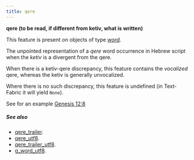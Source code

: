```yaml
---
title: qere
---
```


**qere (to be read, if different from ketiv, what is written)**

This feature is present on objects of type [*word*](otype).

The unpointed representation of a *qere* word occurrence in Hebrew script when the *ketiv* is a divergent from the qere.

When there is a ketiv-qere discrepancy, this feature contains the *vocalized* qere, whereas the ketiv is generally unvocalized.

Where there is no such discrepancy, this feature is undefined (in Text-Fabric it will yield `None`).

See for an example [Genesis 12:8](https://shebanq.ancient-data.org/hebrew/text?book=Genesis&chapter=12&verse=8&tp=txt_p)

##### See also

* [qere_trailer](qere_trailer). 
* [qere_utf8](qere_utf8). 
* [qere_trailer_utf8](qere_trailer_utf8). 
* [g_word_utf8](g_word_utf8). 

